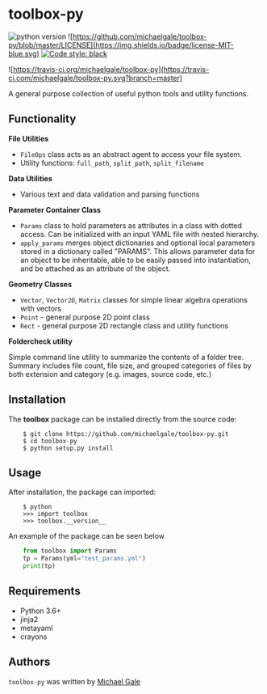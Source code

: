 # toolbox-py

![python version](https://img.shields.io/static/v1?label=python&message=3.6%2B&color=blue&style=flat&logo=python)
![https://github.com/michaelgale/toolbox-py/blob/master/LICENSE](https://img.shields.io/badge/license-MIT-blue.svg)
<a href="https://github.com/psf/black"><img alt="Code style: black" src="https://img.shields.io/badge/code%20style-black-000000.svg"></a>  

![https://travis-ci.org/michaelgale/toolbox-py](https://travis-ci.com/michaelgale/toolbox-py.svg?branch=master)


A general purpose collection of useful python tools and utility functions.

## Functionality

**File Utilities**

- `FileOps` class acts as an abstract agent to access your file system. 
- Utility functions: `full_path`, `split_path`, `split_filename`

**Data Utilities**

- Various text and data validation and parsing functions

**Parameter Container Class**

- `Params` class to hold parameters as attributes in a class with dotted access. Can be initialized with an input YAML file with nested hierarchy.
- `apply_params` merges object dictionaries and optional local parameters stored in a dictionary called "PARAMS".  This allows parameter data for an object to be inheritable, able to be easily passed into instantiation, and be attached as an attribute of the object.

**Geometry Classes**

- `Vector`, `Vector2D`, `Matrix` classes for simple linear algebra operations with vectors
- `Point` - general purpose 2D point class
- `Rect` - general purpose 2D rectangle class and utility functions

**Foldercheck utility**

Simple command line utility to summarize the contents of a folder tree. Summary includes file count, file size, and grouped categories of files by both extension and category (e.g. images, source code, etc.)


## Installation

The **toolbox** package can be installed directly from the source code:


```shell
    $ git clone https://github.com/michaelgale/toolbox-py.git
    $ cd toolbox-py
    $ python setup.py install
```

## Usage

After installation, the package can imported:

```shell
    $ python
    >>> import toolbox
    >>> toolbox.__version__
```

An example of the package can be seen below

```python
    from toolbox import Params
    tp = Params(yml="test_params.yml")
    print(tp)
```

## Requirements

* Python 3.6+
* jinja2 
* metayaml
* crayons


## Authors

`toolbox-py` was written by [Michael Gale](https://github.com/michaelgale)

